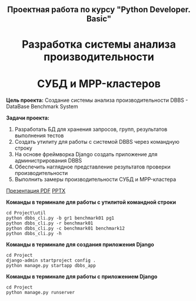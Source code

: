 ## <div align="center"> Проектная работа по курсу "Python Developer. Basic" <div align="center"> ##

# <div align="center"> Разработка системы анализа производительности </div> # 

# <div align="center"> СУБД и MPP-кластеров </div> #

**Цель проекта:**
Создание системы анализа производительности DBBS - DataBase Benchmark System

**Задачи проекта:**

1. Разработать БД для хранения запросов, групп, результатов выполнения тестов
2. Создать утилиту для работы с системой DBBS через командную строку
3. На основе фреймворка Django создать приложение для администрирования DBBS
4. Обеспечить наглядное представление результатов проверки производительности
5. Выполнить замеры производительности СУБД и MPP-кластера

[Презентация PDF](Презентация.pdf) [PPTX](Презентация.pptx)

**Команды в терминале для работы с утилитой командной строки**

``` 
cd Project\util
python dbbs_cli.py -b gr1 benchmark01 pg1
python dbbs_cli.py -r benchmark01
python dbbs_cli.py -c benchmark01 benchmark12
python dbbs_cli.py -h
```

**Команды в терминале для создания приложения Django**

```
cd Project
django-admin startproject config .
python manage.py startapp dbbs_app
```

**Команды в терминале для работы с приложением Django**

```
cd Project
python manage.py runserver
```
